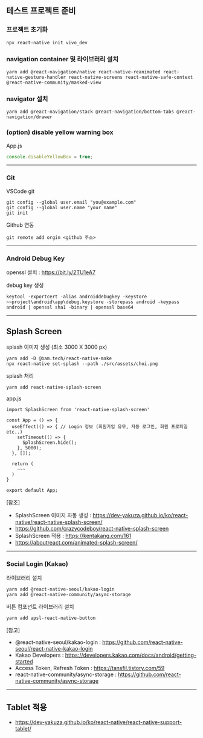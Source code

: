 ## 테스트 프로젝트 준비

### 프로젝트 초기화

```nodejs
npx react-native init vivo_dev
```

### navigation container 및 라이브러리 설치

```nodejs
yarn add @react-navigation/native react-native-reanimated react-native-gesture-handler react-native-screens react-native-safe-context @react-native-community/masked-view
```

### navigator 설치

```nodejs
yarn add @react-navigation/stack @react-navigation/bottom-tabs @react-navigation/drawer
```

### (option) disable yellow warning box

App.js

```javascript
console.disableYellowBox = true;
```

---

### Git

VSCode git

```
git config --global user.email "you@example.com"
git config --global user.name "your name"
git init
```

Github 연동

```
git remote add orgin <github 주소>
```

---

### Android Debug Key

openssl 설치 : https://bit.ly/2TU1eA7

debug key 생성

```
keytool -exportcert -alias androiddebugkey -keystore ~~project\android\app\debug.keystore -storepass android -keypass android | openssl sha1 -binary | openssl base64
```

---

## Splash Screen

splash 이미지 생성 (최소 3000 X 3000 px)

```
yarn add -D @bam.tech/react-native-make
npx react-native set-splash --path ./src/assets/choi.png
```

splash 처리

```
yarn add react-native-splash-screen
```

app.js

```
import SplashScreen from 'react-native-splash-screen'

const App = () => {
  useEffect(() => { // Login 정보 (회원가입 유무, 자동 로그인, 회원 프로파일 etc..)
    setTimeout(() => {
      SplashScreen.hide();
    }, 5000);
  }, []);

  return (
    ~~~
  )
}

export default App;
```

[참조]

- SplashScreen 이미지 자동 생성 : <https://dev-yakuza.github.io/ko/react-native/react-native-splash-screen/>
- <https://github.com/crazycodeboy/react-native-splash-screen>
- SplashScreen 적용 : <https://kentakang.com/161>
- <https://aboutreact.com/animated-splash-screen/>

---

### Social Login (Kakao)

라이브러리 설치

```
yarn add @react-native-seoul/kakao-login
yarn add @react-native-community/async-storage
```

버튼 컴포넌트 라이브러리 설치

```
yarn add apsl-react-native-button
```

[참고]

- @react-native-seoul/kakao-login : <https://github.com/react-native-seoul/react-native-kakao-login>
- Kakao Developers : <https://developers.kakao.com/docs/android/getting-started>
- Access Token, Refresh Token : <https://tansfil.tistory.com/59>
- react-native-community/async-storage : <https://github.com/react-native-community/async-storage>

---

## Tablet 적용

- <https://dev-yakuza.github.io/ko/react-native/react-native-support-tablet/>
